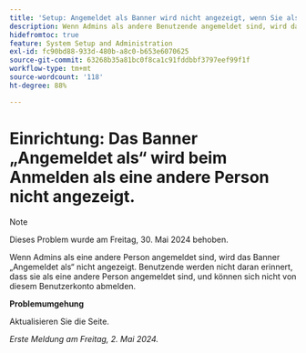 ```yaml
---
title: 'Setup: Angemeldet als Banner wird nicht angezeigt, wenn Sie als ein anderer Benutzer angemeldet sind.'
description: Wenn Admins als andere Benutzende angemeldet sind, wird das Banner „Angemeldet als“ nicht angezeigt. Benutzende werden nicht daran erinnert, dass sie als eine andere Person angemeldet sind, und können sich nicht von diesem Benutzerkonto abmelden.
hidefromtoc: true
feature: System Setup and Administration
exl-id: fc90bd88-933d-480b-a8c0-b653e6070625
source-git-commit: 63268b35a81bc0f8ca1c91fddbbf3797eef99f1f
workflow-type: tm+mt
source-wordcount: '118'
ht-degree: 88%

---
```


# Einrichtung: Das Banner „Angemeldet als“ wird beim Anmelden als eine andere Person nicht angezeigt.

>[!NOTE]
>
>Dieses Problem wurde am Freitag, 30. Mai 2024 behoben.

Wenn Admins als eine andere Person angemeldet sind, wird das Banner „Angemeldet als“ nicht angezeigt. Benutzende werden nicht daran erinnert, dass sie als eine andere Person angemeldet sind, und können sich nicht von diesem Benutzerkonto abmelden.

**Problemumgehung**

Aktualisieren Sie die Seite.

_Erste Meldung am Freitag, 2. Mai 2024._
